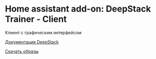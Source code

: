 # Home assistant add-on: DeepStack Trainer - Client

Клиент c графическим интерфейсом

[Документация DeepStack](https://docs.deepstack.cc)

[Скачать образы](https://registry.hub.docker.com/r/deepquestai/deepstack/tags)
